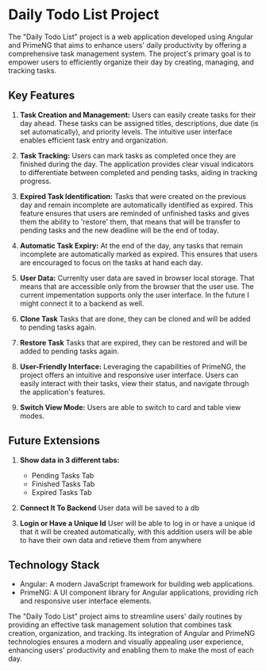 # Daily Todo List Project
The "Daily Todo List" project is a web application developed using Angular and PrimeNG that aims to enhance users' daily productivity by offering a comprehensive task management system. The project's primary goal is to empower users to efficiently organize their day by creating, managing, and tracking tasks.

## Key Features
1. **Task Creation and Management:**
Users can easily create tasks for their day ahead. These tasks can be assigned titles, descriptions, due date (is set automatically), and priority levels. The intuitive user interface enables efficient task entry and organization.

1. **Task Tracking:**
Users can mark tasks as completed once they are finished during the day. The application provides clear visual indicators to differentiate between completed and pending tasks, aiding in tracking progress.

1. **Expired Task Identification:**
Tasks that were created on the previous day and remain incomplete are automatically identified as expired. This feature ensures that users are reminded of unfinished tasks and gives them the ability to 'restore' them, that means that will be transfer to pending tasks and the new deadline will be the end of today.

1. **Automatic Task Expiry:**
At the end of the day, any tasks that remain incomplete are automatically marked as expired. This ensures that users are encouraged to focus on the tasks at hand each day.

1. **User Data:**
Currenlty user data are saved in browser local storage. That means that are accessible only from the browser that the user use. The current impementation supports only the user interface. In the future I might connect it to a backend as well.

1. **Clone Task**
Tasks that are done, they can be cloned and will be added to pending tasks again.

1. **Restore Task**
Tasks that are expired, they can be restored and will be added to pending tasks again.

1. **User-Friendly Interface:**
Leveraging the capabilities of PrimeNG, the project offers an intuitive and responsive user interface. Users can easily interact with their tasks, view their status, and navigate through the application's features.

1. **Switch View Mode:**
Users are able to switch to card and table view modes.

## Future Extensions

1. **Show data in 3 different tabs:**
    - Pending Tasks Tab
    - Finished Tasks Tab
    - Expired Tasks Tab

1. **Connect It To Backend**
User data will be saved to a db

1. **Login or Have a Unique Id**
User will be able to log in or have a unique id that it will be created automatically, with this addition users will be able to have their own data and retieve them from anywhere

## Technology Stack
- Angular: A modern JavaScript framework for building web applications.
- PrimeNG: A UI component library for Angular applications, providing rich and responsive user interface elements.

The "Daily Todo List" project aims to streamline users' daily routines by providing an effective task management solution that combines task creation, organization, and tracking. Its integration of Angular and PrimeNG technologies ensures a modern and visually appealing user experience, enhancing users' productivity and enabling them to make the most of each day.